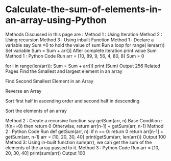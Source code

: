 # Calculate-the-sum-of-elements-in-an-array-using-Python


Methods Discussed in this page are :
Method 1 : Using Iteration
Method 2 : Using recursion
Method 3 : Using inbuilt Function
Method 1 :
Declare a variable say Sum =0 to hold the value of sum
Run a loop for range( len(arr))
Set variable Sum = Sum + arr[i]
After complete iteration print value Sum
Method 1 : Python Code
Run
arr = [10, 89, 9, 56, 4, 80, 8]
Sum = 0

for i in range(len(arr)):
   Sum = Sum + arr[i]
print (Sum)
Output
256
Related Pages
Find the Smallest and largest element in an array

Find Second Smallest Element in an Array

Reverse an Array

Sort first half in ascending order and second half in descending 

Sort the elements of an array

Method 2 :
Create a recursive function say getSum(arr, n)
Base Condition : if(n==0) then return 0
Otherwise, return arr[n-1] + getSum(arr, n-1)
Method 2 : Python Code
Run
def getSum(arr, n):
   if n == 0:
     return 0
   return arr[n-1] + getSum(arr, n-1)
arr = [10, 20, 30, 40]
print(getSum(arr, len(arr)))
Output
100
Method 3:
Using in-built function sum(arr), we can get the sum of the elements of the array passed to it.
Method 3 : Python Code
Run
arr = [10, 20, 30, 40]
print(sum(arr))
Output
100
